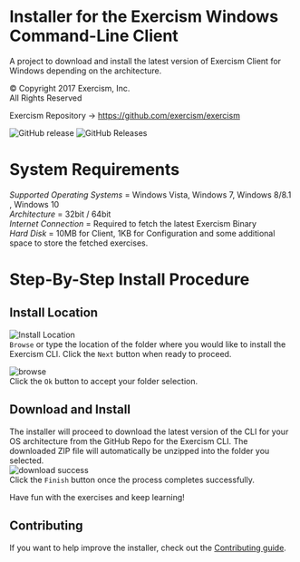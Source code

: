 # Installer for the Exercism Windows Command-Line Client
A project to download and install the latest version of Exercism Client for Windows depending on the architecture.

© Copyright 2017 Exercism, Inc.  
All Rights Reserved  

Exercism Repository -> https://github.com/exercism/exercism

![GitHub release](https://img.shields.io/github/release/exercism/windows-installer.svg?style=plastic) ![GitHub Releases](https://img.shields.io/github/downloads/exercism/windows-installer/latest/total.svg?style=plastic)

# System Requirements  
  *Supported Operating Systems* = Windows Vista, Windows 7, Windows 8/8.1 , Windows 10  
  *Architecture* = 32bit / 64bit  
  *Internet Connection* = Required to fetch the latest Exercism Binary  
  *Hard Disk* = 10MB for Client, 1KB for Configuration and some additional space to store the fetched exercises.  
    
    
    


# Step-By-Step Install Procedure    
## Install Location  
 ![Install Location](img/installLocation.png)  
 `Browse` or type the location of the folder where you would like to install the Exercism CLI.  Click the `Next` button when ready to proceed.  
 
 
 ![browse](img/browse.png)  
Click the `Ok` button to accept your folder selection.

## Download and Install  
 The installer will proceed to download the latest version of the CLI for your OS architecture from the GitHub Repo for the Exercism CLI.  The downloaded ZIP file will automatically be unzipped into the folder you selected.  
 ![download success](img/installFinish.png)  
 Click the `Finish` button once the process completes successfully.  


Have fun with the exercises and keep learning!


## Contributing

If you want to help improve the installer, check out the [Contributing guide](CONTRIBUTING.md).
